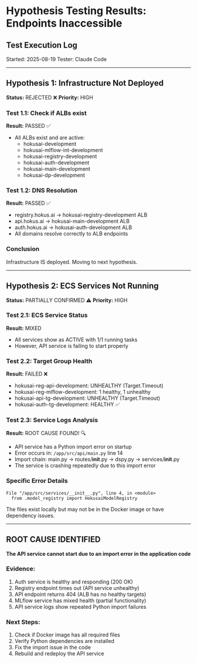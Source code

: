 # Hypothesis Testing Results: Endpoints Inaccessible

## Test Execution Log
Started: 2025-08-19
Tester: Claude Code

---

## Hypothesis 1: Infrastructure Not Deployed
**Status:** REJECTED ❌
**Priority:** HIGH

### Test 1.1: Check if ALBs exist
**Result:** PASSED ✅
- All ALBs exist and are active:
  - hokusai-development
  - hokusai-mlflow-int-development
  - hokusai-registry-development
  - hokusai-auth-development
  - hokusai-main-development
  - hokusai-dp-development

### Test 1.2: DNS Resolution
**Result:** PASSED ✅
- registry.hokus.ai → hokusai-registry-development ALB
- api.hokus.ai → hokusai-main-development ALB
- auth.hokus.ai → hokusai-auth-development ALB
- All domains resolve correctly to ALB endpoints

### Conclusion
Infrastructure IS deployed. Moving to next hypothesis.

---

## Hypothesis 2: ECS Services Not Running
**Status:** PARTIALLY CONFIRMED ⚠️
**Priority:** HIGH

### Test 2.1: ECS Service Status
**Result:** MIXED
- All services show as ACTIVE with 1/1 running tasks
- However, API service is failing to start properly

### Test 2.2: Target Group Health
**Result:** FAILED ❌
- hokusai-reg-api-development: UNHEALTHY (Target.Timeout)
- hokusai-reg-mlflow-development: 1 healthy, 1 unhealthy
- hokusai-api-tg-development: UNHEALTHY (Target.Timeout)
- hokusai-auth-tg-development: HEALTHY ✅

### Test 2.3: Service Logs Analysis
**Result:** ROOT CAUSE FOUND! 🔍
- API service has a Python import error on startup
- Error occurs in: `/app/src/api/main.py` line 14
- Import chain: main.py → routes/__init__.py → dspy.py → services/__init__.py
- The service is crashing repeatedly due to this import error

### Specific Error Details
```
File "/app/src/services/__init__.py", line 4, in <module>
  from .model_registry import HokusaiModelRegistry
```

The files exist locally but may not be in the Docker image or have dependency issues.

---

## ROOT CAUSE IDENTIFIED
**The API service cannot start due to an import error in the application code**

### Evidence:
1. Auth service is healthy and responding (200 OK)
2. Registry endpoint times out (API service unhealthy)
3. API endpoint returns 404 (ALB has no healthy targets)
4. MLflow service has mixed health (partial functionality)
5. API service logs show repeated Python import failures

### Next Steps:
1. Check if Docker image has all required files
2. Verify Python dependencies are installed
3. Fix the import issue in the code
4. Rebuild and redeploy the API service